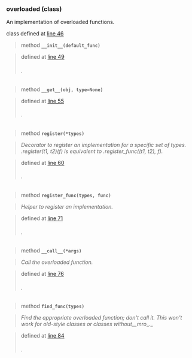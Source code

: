 ### overloaded (class) ###

An implementation of overloaded functions.

class defined at [line 46](http://code.google.com/p/ibpy/source/browse/trunk/ib/lib/overloading.py#46)

> method **`__init__(default_func)`**

> defined at [line 49](http://code.google.com/p/ibpy/source/browse/trunk/ib/lib/overloading.py#49)
> ###### . ######

> method **`__get__(obj, type=None)`**

> defined at [line 55](http://code.google.com/p/ibpy/source/browse/trunk/ib/lib/overloading.py#55)
> ###### . ######

> method **`register(*types)`**

> _Decorator to register an implementation for a specific set of types.  .register(t1, t2)(f) is equivalent to .register\_func((t1, t2), f)._

> defined at [line 60](http://code.google.com/p/ibpy/source/browse/trunk/ib/lib/overloading.py#60)
> ###### . ######

> method **`register_func(types, func)`**

> _Helper to register an implementation._

> defined at [line 71](http://code.google.com/p/ibpy/source/browse/trunk/ib/lib/overloading.py#71)
> ###### . ######

> method **`__call__(*args)`**

> _Call the overloaded function._

> defined at [line 76](http://code.google.com/p/ibpy/source/browse/trunk/ib/lib/overloading.py#76)
> ###### . ######

> method **`find_func(types)`**

> _Find the appropriate overloaded function; don't call it.  This won't work for old-style classes or classes without__mro__._

> defined at [line 84](http://code.google.com/p/ibpy/source/browse/trunk/ib/lib/overloading.py#84)
> ###### . ######

